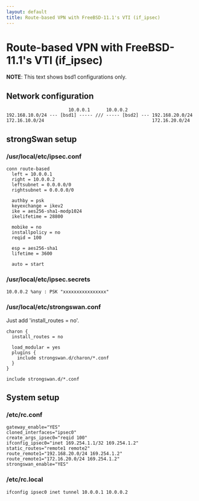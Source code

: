 ```yaml
---
layout: default
title: Route-based VPN with FreeBSD-11.1's VTI (if_ipsec)
---
```


# Route-based VPN with FreeBSD-11.1's VTI (if_ipsec)
**NOTE**: This text shows bsd1 configurations only.

## Network configuration
```
                       10.0.0.1      10.0.0.2
192.168.10.0/24 --- [bsd1] ----- /// ----- [bsd2] --- 192.168.20.0/24
172.16.10.0/24                                        172.16.20.0/24
```

## strongSwan setup
### /usr/local/etc/ipsec.conf
```
conn route-based
  left = 10.0.0.1
  right = 10.0.0.2
  leftsubnet = 0.0.0.0/0
  rightsubnet = 0.0.0.0/0

  authby = psk
  keyexchange = ikev2
  ike = aes256-sha1-modp1024
  ikelifetime = 28800

  mobike = no
  installpolicy = no
  reqid = 100

  esp = aes256-sha1
  lifetime = 3600

  auto = start
```

### /usr/local/etc/ipsec.secrets
```
10.0.0.2 %any : PSK "xxxxxxxxxxxxxxxx"
```

### /usr/local/etc/strongswan.conf
Just add 'install_routes = no'.
```
charon {
  install_routes = no

  load_modular = yes
  plugins {
    include strongswan.d/charon/*.conf
  }
}

include strongswan.d/*.conf
```

## System setup
### /etc/rc.conf
```
gateway_enable="YES"
cloned_interfaces="ipsec0"
create_args_ipsec0="reqid 100"
ifconfig_ipsec0="inet 169.254.1.1/32 169.254.1.2"
static_routes="remote1 remote2"
route_remote1="192.168.20.0/24 169.254.1.2"
route_remote1="172.16.20.0/24 169.254.1.2"
strongswan_enable="YES"
```

### /etc/rc.local
```
ifconfig ipsec0 inet tunnel 10.0.0.1 10.0.0.2
```
